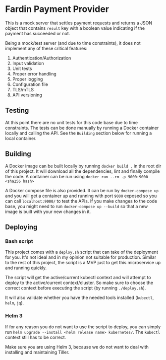 # Fardin Payment Provider
This is a mock server that settles payment requests and returns a JSON object that contains `result` key with a boolean
value indicating if the payment has succeeded or not.

Being a mock/test server (and due to time constraints), it does not implement any of these critical features:
1. Authentication/Authorization
2. Input validation
3. Unit tests
4. Proper error handling
5. Proper logging
6. Configuration file
7. TLS/mTLS
8. API versioning

## Testing
At this point there are no unit tests for this code base due to time constraints. The tests can be done manually by running
a Docker container locally and calling the API. See the `Building` section below for running a local container.

## Building
A Docker image can be built locally by running `docker build .` in the root dir of this project. It will download all the 
dependencies, lint and finally compile the code. A container can be run using `docker run --rm -p 9000:9000 <sha256 hash>`

A Docker compose file is also provided. It can be run by `docker-compose up` and you will get a container up and running 
with port `9000` exposed so you can call `localhost:9000/` to test the APIs. If you make changes to the code base, you might
need to run `docker-compose up --build` so that a new image is built with your new changes in it.

## Deploying

### Bash script
This project comes with a `deploy.sh` script that can take of the deployment for you. It's not ideal and in my opinion not
suitable for production. Similar to the rest of this project, the script is a MVP just to get this microservice up and running
quickly.

The script will get the active/current kubectl context and will attempt to deploy to the active/current context/cluster.
So make sure to choose the correct context before executing the script (by running `./deploy.sh`).

It will also validate whether you have the needed tools installed (`kubectl`, `helm`, `jq`).

### Helm 3
If for any reason you do not want to use the script to deploy, you can simply run `helm upgrade --install <helm release name> kubernetes/`.
The `kubectl` context still has to be correct.

Make sure you are using Helm 3, because we do not want to deal with installing and maintaining Tiller.
